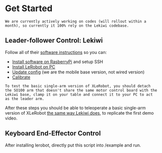 <!-- THIS IS ALL GENERATED DOCUMENTATION via generate_robot_docs.py. DO NOT MODIFY THIS FILE DIRECTLY. -->
# Get Started

```{note}
We are currently actively working on codes (will rollout within a month), so currently it 100% rely on the Lekiwi codebase.
```

## Leader-follower Control: Lekiwi

Follow all of their [software instructions](https://github.com/huggingface/lerobot/blob/main/examples/11_use_lekiwi.md#b-install-software-on-pi) so you can:
-  [Install software on RasberryPi](https://github.com/huggingface/lerobot/blob/main/examples/11_use_lekiwi.md#b-install-software-on-pi) and setup SSH 
-  [Install LeRobot on PC](https://github.com/huggingface/lerobot/blob/main/examples/11_use_lekiwi.md#c-install-lerobot-on-laptop)
-  [Update config](https://github.com/huggingface/lerobot/blob/main/examples/11_use_lekiwi.md#update-config) (we are the mobile base version, not wired version)
-  [Calibrate](https://github.com/huggingface/lerobot/blob/main/examples/11_use_lekiwi.md#e-calibration)

```{note}
To test the basic single-arm version of XLeRobot, you should detach the SO100 arm that doesn't share the same motor control board with the Lekiwi base, clamp it on your table and connect it to your PC to act as the leader arm.
```

After these steps you should be able to teleoperate a basic single-arm version of XLeRobot [the same way Lekiwi does](https://github.com/huggingface/lerobot/blob/main/examples/11_use_lekiwi.md#f-teleoperate), to replicate the first demo video.

## Keyboard End-Effector Control

After installing lerobot, directly put this script into /example and run.
